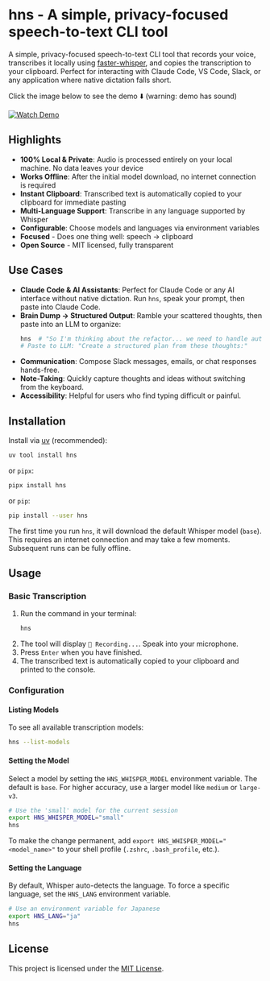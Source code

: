 # hns - A simple, privacy-focused speech-to-text CLI tool

A simple, privacy-focused speech-to-text CLI tool that records your voice, transcribes it locally using [faster-whisper](https://github.com/SYSTRAN/faster-whisper), and copies the transcription to your clipboard. Perfect for interacting with Claude Code, VS Code, Slack, or any application where native dictation falls short.

Click the image below to see the demo ⬇️ (warning: demo has sound)

[![Watch Demo](https://cdn.anandprashant.com/hns/thumbnail-1.0.1.png)](https://cdn.anandprashant.com/hns/demo-1.0.1.mp4)

## Highlights

- **100% Local & Private**: Audio is processed entirely on your local machine. No data leaves your device
- **Works Offline**: After the initial model download, no internet connection is required
- **Instant Clipboard**: Transcribed text is automatically copied to your clipboard for immediate pasting
- **Multi-Language Support**: Transcribe in any language supported by Whisper
- **Configurable**: Choose models and languages via environment variables
- **Focused** - Does one thing well: speech → clipboard
- **Open Source** - MIT licensed, fully transparent

## Use Cases

- **Claude Code & AI Assistants**: Perfect for Claude Code or any AI interface without native dictation. Run `hns`, speak your prompt, then paste into Claude Code.
- **Brain Dump → Structured Output**: Ramble your scattered thoughts, then paste into an LLM to organize:
  ```sh
  hns  # "So I'm thinking about the refactor... we need to handle auth, but also consider caching..."
  # Paste to LLM: "Create a structured plan from these thoughts:"
  ```
- **Communication**: Compose Slack messages, emails, or chat responses hands-free.
- **Note-Taking**: Quickly capture thoughts and ideas without switching from the keyboard.
- **Accessibility**: Helpful for users who find typing difficult or painful.

## Installation

Install via [uv](https://github.com/astral-sh/uv) (recommended):
```sh
uv tool install hns
```
or `pipx`:
```sh
pipx install hns
```
or `pip`:
```sh
pip install --user hns
```

The first time you run `hns`, it will download the default Whisper model (`base`). This requires an internet connection and may take a few moments. Subsequent runs can be fully offline.

## Usage

### Basic Transcription

1.  Run the command in your terminal:
    ```sh
    hns
    ```
2.  The tool will display `🎤 Recording...`. Speak into your microphone.
3.  Press `Enter` when you have finished.
4.  The transcribed text is automatically copied to your clipboard and printed to the console.

### Configuration

#### Listing Models

To see all available transcription models:
```sh
hns --list-models
```

#### Setting the Model

Select a model by setting the `HNS_WHISPER_MODEL` environment variable. The default is `base`. For higher accuracy, use a larger model like `medium` or `large-v3`.

```sh
# Use the 'small' model for the current session
export HNS_WHISPER_MODEL="small"
hns
```

To make the change permanent, add `export HNS_WHISPER_MODEL="<model_name>"` to your shell profile (`.zshrc`, `.bash_profile`, etc.).

#### Setting the Language

By default, Whisper auto-detects the language. To force a specific language, set the `HNS_LANG` environment variable.

```sh
# Use an environment variable for Japanese
export HNS_LANG="ja"
hns
```

## License

This project is licensed under the [MIT License](./LICENSE).
